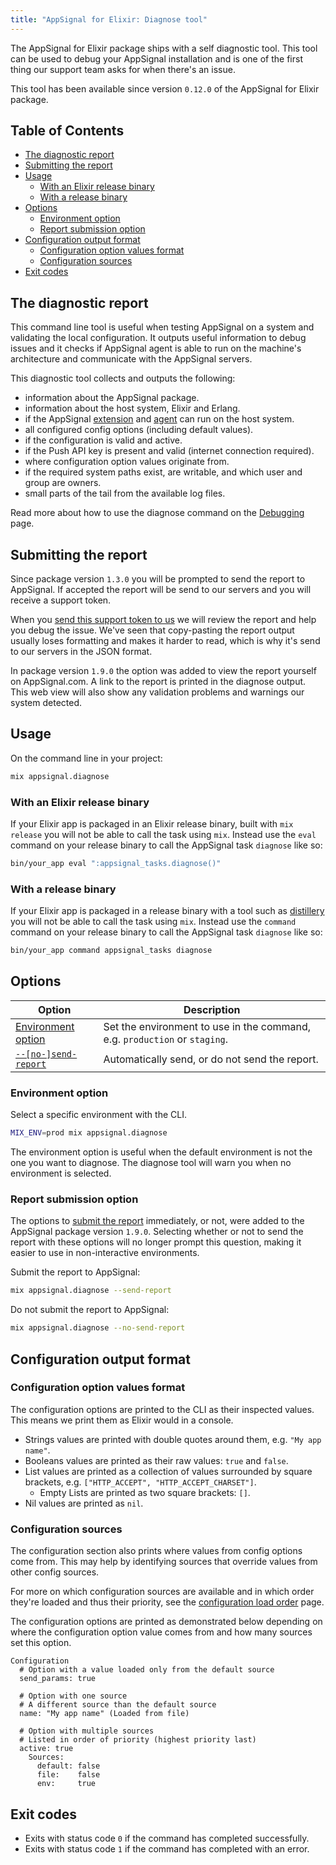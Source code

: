 ```yaml
---
title: "AppSignal for Elixir: Diagnose tool"
---
```


The AppSignal for Elixir package ships with a self diagnostic tool. This tool can be used to debug your AppSignal installation and is one of the first thing our support team asks for when there's an issue.

This tool has been available since version `0.12.0` of the AppSignal for Elixir package.

## Table of Contents

- [The diagnostic report](#the-diagnostic-report)
- [Submitting the report](#submitting-the-report)
- [Usage](#usage)
  - [With an Elixir release binary](#with-an-elixir-release-binary)
  - [With a release binary](#with-a-release-binary)
- [Options](#options)
  - [Environment option](#environment-option)
  - [Report submission option](#report-submission-option)
- [Configuration output format](#configuration-output-format)
  - [Configuration option values format](#configuration-option-values-format)
  - [Configuration sources](#configuration-sources)
- [Exit codes](#exit-codes)

## The diagnostic report

This command line tool is useful when testing AppSignal on a system and validating the local configuration. It outputs useful information to debug issues and it checks if AppSignal agent is able to run on the machine's architecture and communicate with the AppSignal servers.

This diagnostic tool collects and outputs the following:

- information about the AppSignal package.
- information about the host system, Elixir and Erlang.
- if the AppSignal [extension](/appsignal/how-appsignal-operates.html#extension) and [agent](/appsignal/how-appsignal-operates.html#agent) can run on the host system.
- all configured config options (including default values).
- if the configuration is valid and active.
- if the Push API key is present and valid (internet connection required).
- where configuration option values originate from.
- if the required system paths exist, are writable, and which user and group are owners.
- small parts of the tail from the available log files.

Read more about how to use the diagnose command on the [Debugging][debugging] page.

## Submitting the report

Since package version `1.3.0` you will be prompted to send the report to AppSignal. If accepted the report will be send to our servers and you will receive a support token.

When you [send this support token to us](mailto:support@appsignal.com) we will review the report and help you debug the issue. We've seen that copy-pasting the report output usually loses formatting and makes it harder to read, which is why it's send to our servers in the JSON format.

In package version `1.9.0` the option was added to view the report yourself on AppSignal.com. A link to the report is printed in the diagnose output. This web view will also show any validation problems and warnings our system detected.

## Usage

On the command line in your project:

```bash
mix appsignal.diagnose
```

### With an Elixir release binary

If your Elixir app is packaged in an Elixir release binary, built with `mix release` you will not be able to call the task using `mix`. Instead use the `eval` command on your release binary to call the AppSignal task `diagnose` like so:

```bash
bin/your_app eval ":appsignal_tasks.diagnose()"
```

### With a release binary

If your Elixir app is packaged in a release binary with a tool such as [distillery](https://github.com/bitwalker/distillery) you will not be able to call the task using `mix`. Instead use the `command` command on your release binary to call the AppSignal task `diagnose` like so:

```bash
bin/your_app command appsignal_tasks diagnose
```

## Options

| Option         | Description                            |
| -------------- | -------------------------------------- |
| [Environment option](#environment-option) | Set the environment to use in the command, e.g. `production` or `staging`. |
| [`--[no-]send-report`](#report-submission-option) | Automatically send, or do not send the report. |

### Environment option

Select a specific environment with the CLI.

```bash
MIX_ENV=prod mix appsignal.diagnose
```

The environment option is useful when the default environment is not the one you want to diagnose. The diagnose tool will warn you when no environment is selected.

### Report submission option

The options to [submit the report](#submitting-the-report) immediately, or not, were added to the AppSignal package version `1.9.0`. Selecting whether or not to send the report with these options will no longer prompt this question, making it easier to use in non-interactive environments.

Submit the report to AppSignal:

```bash
mix appsignal.diagnose --send-report
```

Do not submit the report to AppSignal:

```bash
mix appsignal.diagnose --no-send-report
```

## Configuration output format

### Configuration option values format

The configuration options are printed to the CLI as their inspected values. This means we print them as Elixir would in a console.

- Strings values are printed with double quotes around them, e.g. `"My app name"`.
- Booleans values are printed as their raw values: `true` and `false`.
- List values are printed as a collection of values surrounded by square brackets, e.g. `["HTTP_ACCEPT", "HTTP_ACCEPT_CHARSET"]`.
  - Empty Lists are printed as two square brackets: `[]`.
- Nil values are printed as `nil`.

### Configuration sources

The configuration section also prints where values from config options come from. This may help by identifying sources that override values from other config sources.

For more on which configuration sources are available and in which order they're loaded and thus their priority, see the [configuration load order](/elixir/configuration/load-order.html) page.

The configuration options are printed as demonstrated below depending on where the configuration option value comes from and how many sources set this option.

```
Configuration
  # Option with a value loaded only from the default source
  send_params: true

  # Option with one source
  # A different source than the default source
  name: "My app name" (Loaded from file)

  # Option with multiple sources
  # Listed in order of priority (highest priority last)
  active: true
    Sources:
      default: false
      file:    false
      env:     true
```

## Exit codes

- Exits with status code `0` if the command has completed successfully.
- Exits with status code `1` if the command has completed with an error.

[debugging]: /support/debugging.html
